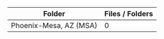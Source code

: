 | Folder                 |   Files / Folders |
|------------------------|-------------------|
| Phoenix-Mesa, AZ (MSA) |                 0 |